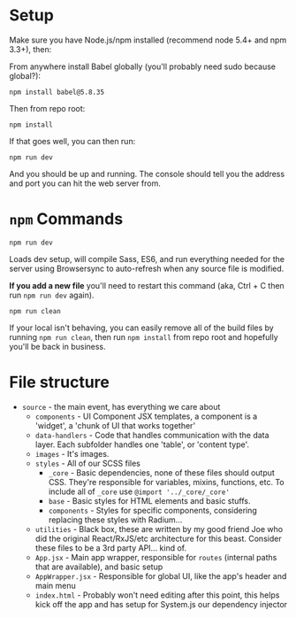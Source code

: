 # Setup
Make sure you have Node.js/npm installed (recommend node 5.4+ and npm 3.3+), then:

From anywhere install Babel globally (you'll probably need sudo because global?):
```
npm install babel@5.8.35
```

Then from repo root:
```
npm install
```

If that goes well, you can then run:

```
npm run dev
```

And you should be up and running. The console should tell you the address and port you can hit the web server from.

# `npm` Commands
```
npm run dev
```
Loads dev setup, will compile Sass, ES6, and run everything needed for the server using Browsersync to auto-refresh when any source file is modified.

**If you add a new file** you'll need to restart this command (aka, Ctrl + C then run `npm run dev` again).

```
npm run clean
```
If your local isn't behaving, you can easily remove all of the build files by running `npm run clean`, then run `npm install` from repo root and hopefully you'll be back in business.

# File structure

* `source` - the main event, has everything we care about
  * `components` - UI Component JSX templates, a component is a 'widget', a 'chunk of UI that works together'
  * `data-handlers` - Code that handles communication with the data layer. Each subfolder handles one 'table', or 'content type'.
  * `images` - It's images.
  * `styles` - All of our SCSS files
    * `_core` - Basic dependencies, none of these files should output CSS. They're responsible for variables, mixins, functions, etc. To include all of `_core` use `@import '../_core/_core'`
    * `base` - Basic styles for HTML elements and basic stuffs.
    * `components` - Styles for specific components, considering replacing these styles with Radium...
  * `utilities` - Black box, these are written by my good friend Joe who did the original React/RxJS/etc architecture for this beast. Consider these files to be a 3rd party API... kind of.
  * `App.jsx` - Main app wrapper, responsible for `routes` (internal paths that are available), and basic setup
  * `AppWrapper.jsx` - Responsible for global UI, like the app's header and main menu
  * `index.html` - Probably won't need editing after this point, this helps kick off the app and has setup for System.js our dependency injector
